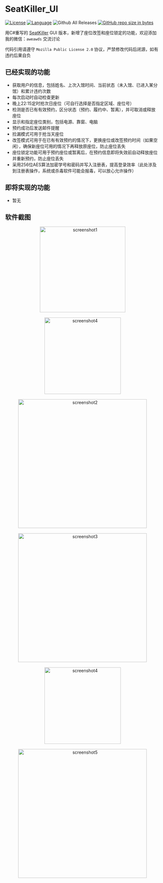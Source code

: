 # SeatKiller_UI

[![License](https://img.shields.io/badge/License-MPL--2.0-red.svg)](LICENSE)
[![Language](https://img.shields.io/badge/language-C%23-blue.svg)](https://docs.microsoft.com/en-us/dotnet/csharp/)
![Github All Releases](https://img.shields.io/github/downloads/goolhanrry/Seatkiller_UI/total.svg)
[![GitHub repo size in bytes](https://img.shields.io/github/repo-size/goolhanrry/SeatKiller_UI.svg?colorB=ff7e00#)](https://github.com/goolhanrry/SeatKiller_UI)

用C#重写的 [SeatKiller](https://github.com/goolhanrry/SeatKiller) GUI 版本，新增了座位改签和座位锁定的功能，欢迎添加我的微信：`aweawds` 交流讨论

代码引用请遵守 `Mozilla Public License 2.0` 协议，严禁修改代码后闭源，如有违约后果自负

## 已经实现的功能

* 获取用户的信息，包括姓名、上次入馆时间、当前状态（未入馆、已进入某分馆）和累计违约次数
* 每次启动时自动检查更新
* 晚上22:15定时抢次日座位（可自行选择是否指定区域、座位号）
* 检测是否已有有效预约，区分状态（预约、履约中、暂离），并可取消或释放座位
* 显示和指定座位类别，包括电源、靠窗、电脑
* 预约成功后发送邮件提醒
* 捡漏模式可用于抢当天座位
* 改签模式可用于在已有有效预约的情况下，更换座位或改签预约时间（如果空闲），确保新座位可用的情况下再释放原座位，防止座位丢失
* 座位锁定功能可用于预约座位或暂离后，在预约信息即将失效前自动释放座位并重新预约，防止座位丢失
* 采用256位AES算法加密学号和密码并写入注册表，提高登录效率（此处涉及到注册表操作，系统或杀毒软件可能会报毒，可以放心允许操作）

## 即将实现的功能

* 暂无

## 软件截图

<p align="center">
  <img with="340" height="280" src="https://github.com/goolhanrry/SeatKiller_UI/blob/master/Screenshots/SeatKiller_UI_Screenshot1.png" alt="screenshot1">
</p>
<p align="center">
  <img with="376" height="250" src="https://github.com/goolhanrry/SeatKiller_UI/blob/master/Screenshots/SeatKiller_UI_Screenshot2.png" alt="screenshot4">
</p>
<p align="center">
  <img with="598" height="421" src="https://github.com/goolhanrry/SeatKiller_UI/blob/master/Screenshots/SeatKiller_UI_Screenshot3.png" alt="screenshot2">
</p>
<p align="center">
  <img with="598" height="421" src="https://github.com/goolhanrry/SeatKiller_UI/blob/master/Screenshots/SeatKiller_UI_Screenshot4.png" alt="screenshot3">
</p>
<p align="center">
  <img with="376" height="250" src="https://github.com/goolhanrry/SeatKiller_UI/blob/master/Screenshots/SeatKiller_UI_Screenshot5.png" alt="screenshot4">
</p>
<p align="center">
  <img with="598" height="421" src="https://github.com/goolhanrry/SeatKiller_UI/blob/master/Screenshots/SeatKiller_UI_Screenshot6.png" alt="screenshot5">
</p>
